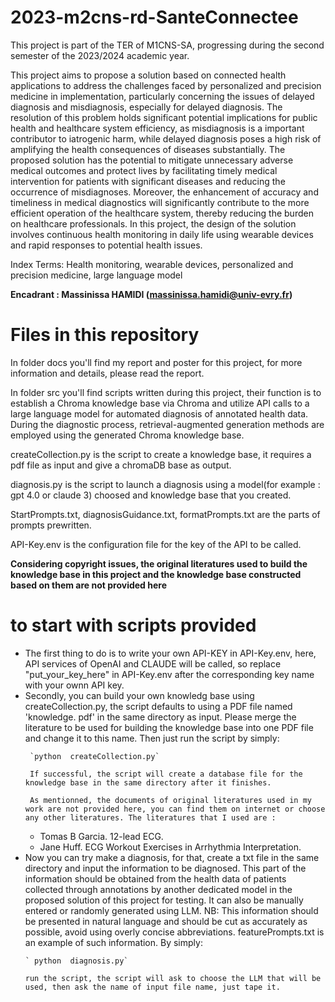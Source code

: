 # 2023-m2cns-rd-SanteConnectee

This project is part of the TER of M1CNS-SA, progressing during the second semester of the 2023/2024 academic year. 

This project aims to propose a solution based on connected health applications to address the challenges faced by personalized and precision medicine in implementation, particularly concerning the issues of delayed diagnosis and misdiagnosis, especially for delayed diagnosis. The resolution of this problem holds significant potential implications for public health and healthcare system efficiency, as misdiagnosis is a important contributor to iatrogenic harm, while delayed diagnosis poses a high risk of amplifying the health consequences of diseases substantially. The proposed solution has the potential to mitigate unnecessary adverse medical outcomes and protect lives by facilitating timely medical intervention for patients with significant diseases and reducing the occurrence of misdiagnoses. Moreover, the enhancement of accuracy and timeliness in medical diagnostics will significantly contribute to the more efficient operation of the healthcare system, thereby reducing the burden on healthcare professionals. In this project, the design of the solution involves continuous health monitoring in daily life using wearable devices and rapid responses to potential health issues.

Index Terms: Health monitoring, wearable devices, personalized and precision medicine, large language model

<b> Encadrant : Massinissa HAMIDI (massinissa.hamidi@univ-evry.fr) </b>

# Files in this repository

In folder docs you'll find my report and poster for this project, for more information and details, please read the report.

In folder src you'll find scripts written during this project, their function is to establish a Chroma knowledge base via Chroma and utilize API calls to a large language model for automated diagnosis of annotated health data. During the diagnostic process, retrieval-augmented generation methods are employed using the generated Chroma knowledge base. 

createCollection.py is the script to create a knowledge base, it requires a pdf file as input and give a chromaDB base as output.

diagnosis.py is the script to launch a diagnosis using a model(for example : gpt 4.0 or claude 3) choosed and knowledge base that you created.

StartPrompts.txt, diagnosisGuidance.txt, formatPrompts.txt are the parts of prompts prewritten.

API-Key.env is the configuration file for the key of the API to be called.

<b> Considering copyright issues, the original literatures used to build the knowledge base in this project and the knowledge base constructed based on them are not provided here </b>

# to start with scripts provided

<ul>
   <li> The first thing to do is to write your own API-KEY in API-Key.env, here, API services of OpenAI and CLAUDE will be called, so replace "put_your_key_here" in API-Key.env after the corresponding key name with your ownn API key.
   <li> Secondly, you can build your own knowledg base using createCollection.py, the script defaults to using a PDF file named 'knowledge. pdf' in the same directory as input. Please merge the literature to be used for building the knowledge base into one PDF file and change it to this name. Then just run the script by simply:
      
     `python  createCollection.py`
      
     If successful, the script will create a database file for the knowledge base in the same directory after it finishes.
     
     As mentionned, the documents of original literatures used in my work are not provided here, you can find them on internet or choose any other literatures. The literatures that I used are :
   <ul>
     <li> Tomas B Garcia. 12-lead ECG.
     <li> Jane Huff. ECG Workout Exercises in Arrhythmia Interpretation.
  </ul>
  <li> Now you can try make a diagnosis, for that, create a txt file in the same directory and input the information to be diagnosed. This part of the information should be obtained from the health data of patients collected through annotations by another dedicated model in the proposed solution of this project for testing. It can also be manually entered or randomly generated using LLM. NB: This information should be presented in natural language and should be cut as accurately as possible, avoid using overly concise abbreviations. featurePrompts.txt is an example of such information. 
    By simply: 
     
    ` python  diagnosis.py`
     
    run the script, the script will ask to choose the LLM that will be used, then ask the name of input file name, just tape it.
</ul>
